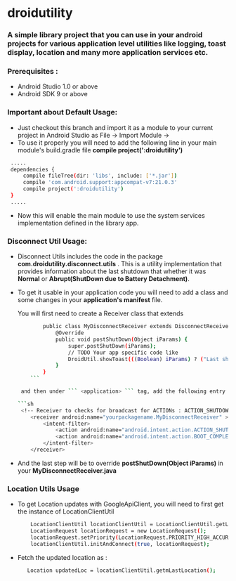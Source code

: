 # droidutility

### A simple library project that you can use in your android projects for various application level utilities like logging, toast display, location and many more application services etc.

### Prerequisites :
- Android Studio 1.0 or above
- Android SDK 9 or above

### Important about Default Usage:
- Just checkout this branch and import it as a module to your current project in Android Studio as 
    File -> Import Module -> <path to the root of this branch>
- To use it properly you will need to add the following line in your main module's build.gradle file
    **compile project(':droidutility')**
```sh
 .....
 dependencies {
     compile fileTree(dir: 'libs', include: ['*.jar'])
     compile 'com.android.support:appcompat-v7:21.0.3'
     compile project(':droidutility')
 }
 .....
```
        
- Now this will enable the main module to use the system services implementation defined in the library app.

### Disconnect Util Usage:

- Disconnect Utils includes the code in the package **com.droidutility.disconnect.utils** . This is a utility implementation that provides information about the last shutdown that whether it was **Normal** or **Abrupt(ShutDown due to Battery Detachment)**.
- To get it usable in your application code you will need to add a class and some changes in your **application's manifest** file.
    
     You will first need to create a Receiver class that extends
    
    ```sh
            public class MyDisconnectReceiver extends DisconnectReceiver {
                @Override
                public void postShutDown(Object iParams) {
                    super.postShutDown(iParams);
                    // TODO Your app specific code like 
                    DroidUtil.showToast(((Boolean) iParams) ? ("Last shutdown was abrupt.") : ("Last shutdown was normal."));
                }
            }
        ```
    
     and then under ``` <application> ``` tag, add the following entry for receiver

    ```sh
     <!-- Receiver to checks for broadcast for ACTIONs : ACTION_SHUTDOWN and ACTION_BOOT_COMPLETED -->
        <receiver android:name="yourpackagename.MyDisconnectReceiver" >
            <intent-filter>
                <action android:name="android.intent.action.ACTION_SHUTDOWN" />
                <action android:name="android.intent.action.BOOT_COMPLETED" />
            </intent-filter>
        </receiver>
    ```
- And the last step will be to override **postShutDown(Object iParams)** in your  **MyDisconnectReceiver.java**


### Location Utils Usage
- To get Location updates with GoogleApiClient, you will need to first get the instance of LocationClientUtil
    ```sh
        LocationClientUtil locationClientUtil = LocationClientUtil.getLocationUtils();
        LocationRequest locationRequest = new LocationRequest();
        locationRequest.setPriority(LocationRequest.PRIORITY_HIGH_ACCURACY);
        locationClientUtil.initAndConnect(true, locationRequest);
    ```
    
- Fetch the updated location as :
    ```sh
       Location updatedLoc = locationClientUtil.getmLastLocation();
    ```
